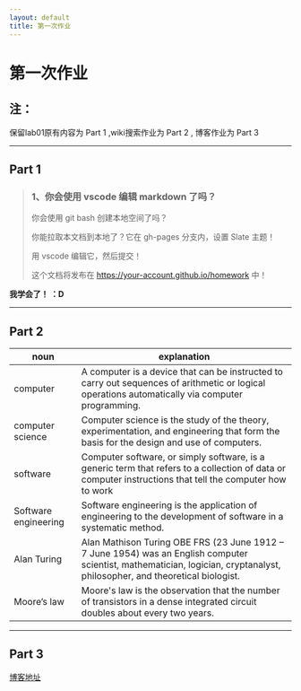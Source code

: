 ```yaml
---
layout: default
title: 第一次作业
---
```


# 第一次作业

## 注：
保留lab01原有内容为 Part 1 ,wiki搜索作业为 Part 2 , 博客作业为 Part 3  
***
## Part 1

>### 1、你会使用 vscode 编辑 markdown 了吗？
>
>你会使用 git bash 创建本地空间了吗？
>
>你能拉取本文档到本地了？它在 gh-pages 分支内，设置 Slate 主题！
>
>用 vscode 编辑它，然后提交！
>
>这个文档将发布在 https://your-account.github.io/homework 中！  

**我学会了！ ：D** 

***
## Part 2
|noun|explanation|
|--|--| 
 |computer | A computer is a device that can be instructed to carry out sequences of arithmetic or logical operations automatically via computer programming.|
 |computer science|Computer science is the study of the theory, experimentation, and engineering that form the basis for the design and use of computers. |
|software|Computer software, or simply software, is a generic term that refers to a collection of data or computer instructions that tell the computer how to work|
|Software engineering|Software engineering is the application of engineering to the development of software in a systematic method.|
|Alan Turing|Alan Mathison Turing OBE FRS (23 June 1912 – 7 June 1954) was an English computer scientist, mathematician, logician, cryptanalyst, philosopher, and theoretical biologist. |
|Moore’s law|Moore's law is the observation that the number of transistors in a dense integrated circuit doubles about every two years. |
***
## Part 3
[博客地址]()

